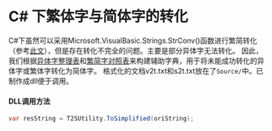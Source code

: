 # C# 下繁体字与简体字的转化

C#下虽然可以采用Microsoft.VisualBasic.Strings.StrConv()函数进行繁简转化（参考[此文][1]），但是存在转化不完全的问题。主要是部分异体字无法转化。
因此，我们根据[异体字整理表][2]和[繁简字对照表][3]来构建辅助字典，用于将未能成功转化的异体字或繁体字转化为简体字。
格式化的文档v2t.txt和s2t.txt放在了`Source/`中。已制作成dll便于调用。


#### DLL调用方法

```c#
var resString = T2SUtility.ToSimplified(oriString);
```



[1]: http://www.cnblogs.com/Clin/archive/2013/03/14/2959280.html
[2]: http://xh.5156edu.com/page/z5236m9179j19350.html
[3]: https://wenku.baidu.com/view/c812ed80a98271fe900ef904.html
